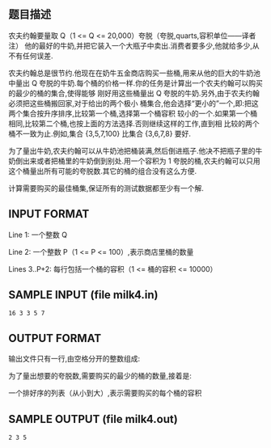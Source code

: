 ## 题目描述
农夫约翰要量取 Q（1 <= Q <= 20,000）夸脱（夸脱,quarts,容积单位——译者注） 他的最好的牛奶,并把它装入一个大瓶子中卖出.消费者要多少,他就给多少,从不有任何误差.

农夫约翰总是很节约.他现在在奶牛五金商店购买一些桶,用来从他的巨大的牛奶池中量出 Q 夸脱的牛奶.每个桶的价格一样.你的任务是计算出一个农夫约翰可以购买的最少的桶的集合,使得能够 
刚好用这些桶量出 Q 夸脱的牛奶.另外,由于农夫约翰必须把这些桶搬回家,对于给出的两个极小
桶集合,他会选择“更小的”一个,即:把这两个集合按升序排序,比较第一个桶,选择第一个桶容积
较小的一个.如果第一个桶相同,比较第二个桶,也按上面的方法选择.否则继续这样的工作,直到相
比较的两个桶不一致为止.例如,集合 {3,5,7,100} 比集合 {3,6,7,8} 要好.

为了量出牛奶,农夫约翰可以从牛奶池把桶装满,然后倒进瓶子.他决不把瓶子里的牛奶倒出来或者把桶里的牛奶倒到别处.用一个容积为 1 夸脱的桶,农夫约翰可以只用这个桶量出所有可能的夸脱数.其它的桶的组合没有这么方便.

计算需要购买的最佳桶集,保证所有的测试数据都至少有一个解.

## INPUT FORMAT

Line 1: 一个整数 Q

Line 2: 一个整数 P（1 <= P <= 100）,表示商店里桶的数量

Lines 3..P+2: 每行包括一个桶的容积（1 <= 桶的容积 <= 10000）

## SAMPLE INPUT (file milk4.in)

```
16 3 3 5 7
```

## OUTPUT FORMAT

输出文件只有一行,由空格分开的整数组成:

为了量出想要的夸脱数,需要购买的最少的桶的数量,接着是:

一个排好序的列表（从小到大）,表示需要购买的每个桶的容积

## SAMPLE OUTPUT (file milk4.out)
```
2 3 5 
```
